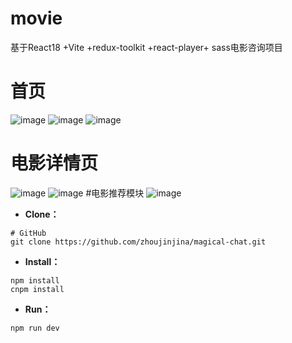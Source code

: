 # movie
基于React18 +Vite +redux-toolkit +react-player+ sass电影咨询项目
# 首页
![image](https://github.com/zhoujinjina/movie/assets/100776914/5cadce32-c4d7-4794-a1e6-5b0b9281c80d)
![image](https://github.com/zhoujinjina/movie/assets/100776914/cc2f06ee-8ae5-45eb-98e1-a3f2803c814f)
![image](https://github.com/zhoujinjina/movie/assets/100776914/c1314b62-855d-4c52-9f4a-9e0939495b20)
# 电影详情页
![image](https://github.com/zhoujinjina/movie/assets/100776914/d6587e08-8eec-497d-8bfe-897bd0829d00)
![image](https://github.com/zhoujinjina/movie/assets/100776914/07139351-3e8e-423b-b27d-1a6600ef6bfa)
#电影推荐模块
![image](https://github.com/zhoujinjina/movie/assets/100776914/af657e12-338a-4348-b3b0-dfe38be356fa)
- **Clone：**

```text
# GitHub
git clone https://github.com/zhoujinjina/magical-chat.git
```

- **Install：**

```text
npm install
cnpm install
```

- **Run：**

```text
npm run dev
